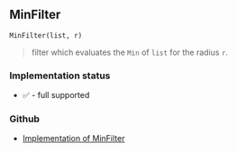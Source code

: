## MinFilter

```
MinFilter(list, r)
```

> filter which evaluates the `Min` of `list` for the radius `r`. 
  






### Implementation status

* &#x2705; - full supported

### Github

* [Implementation of MinFilter](https://github.com/axkr/symja_android_library/blob/master/symja_android_library/matheclipse-core/src/main/java/org/matheclipse/core/builtin/FilterFunctions.java#L31) 
